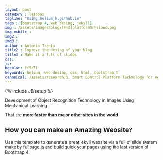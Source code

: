 ```yaml
---
layout: post
category : lessons
tagline: "Using heliumjk.github.io"
tags : [bootstrap 4, web desing, jekyll]
img : /assets/images/blog/[완성]platform또는cloud.png
img-mobile : 
img2 : 
img3 : 
author : Antonio Trento
title2 : Improve the desing of your blog
title3 : Make it a full of slides
css: 
js: 
bgcolor: ff5a71
keywords: helium, web desing, css, html, bootstrap 4
canonical: /assets/research/3. Smart Control Platform Technology for Aging and Disabled Persons Care.pdf
---
```

{% include JB/setup %}

Development of Object Recognition Technology in Images Using Mechanical Learning
<!--more-->
That are **more faster than major other sites in the world** 

## How you can make an Amazing Website?

Use this template to generate a great jekyll website via a full of slide system make by fullpage.js and build quick your pages using the last version of Bootstrap 4.

